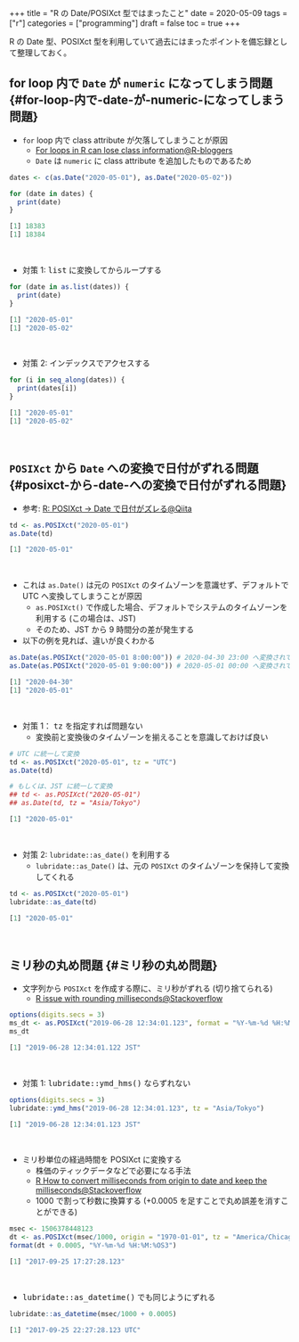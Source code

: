 +++
title = "R の Date/POSIXct 型ではまったこと"
date = 2020-05-09
tags = ["r"]
categories = ["programming"]
draft = false
toc = true
+++

R の Date 型、POSIXct 型を利用していて過去にはまったポイントを備忘録として整理しておく。


## for loop 内で `Date` が `numeric` になってしまう問題 {#for-loop-内で-date-が-numeric-になってしまう問題}

-   `for` loop 内で class attribute が欠落してしまうことが原因
    -   [For loops in R can lose class information@R-bloggers](https://www.r-bloggers.com/for-loops-in-r-can-lose-class-information/)
    -   `Date` は `numeric` に class attribute を追加したものであるため

<!--listend-->

```R
dates <- c(as.Date("2020-05-01"), as.Date("2020-05-02"))

for (date in dates) {
  print(date)
}
```

```R
[1] 18383
[1] 18384
```

<br />

-   対策 1: <kbd>list</kbd> に変換してからループする

<!--listend-->

```R
for (date in as.list(dates)) {
  print(date)
}
```

```R
[1] "2020-05-01"
[1] "2020-05-02"
```

<br />

-   対策 2: インデックスでアクセスする

<!--listend-->

```R
for (i in seq_along(dates)) {
  print(dates[i])
}
```

```R
[1] "2020-05-01"
[1] "2020-05-02"
```

<br />


## `POSIXct` から `Date` への変換で日付がずれる問題 {#posixct-から-date-への変換で日付がずれる問題}

-   参考: [R: POSIXct -> Date で日付がズレる@Qiita](https://qiita.com/kota9/items/657c8c0ac5092e3ec1ff)

<!--listend-->

```R
td <- as.POSIXct("2020-05-01")
as.Date(td)
```

```R
[1] "2020-05-01"
```

<br />

-   これは `as.Date()` は元の `POSIXct` のタイムゾーンを意識せず、デフォルトで UTC へ変換してしまうことが原因
    -   `as.POSIXct()` で作成した場合、デフォルトでシステムのタイムゾーンを利用する (この場合は、JST)
    -   そのため、JST から 9 時間分の差が発生する
-   以下の例を見れば、違いが良くわかる

<!--listend-->

```R
as.Date(as.POSIXct("2020-05-01 8:00:00")) # 2020-04-30 23:00 へ変換されてから、時間情報が削除されている
as.Date(as.POSIXct("2020-05-01 9:00:00")) # 2020-05-01 00:00 へ変換されてから、時間情報が削除されている
```

```R
[1] "2020-04-30"
[1] "2020-05-01"
```

<br />

-   対策 1： <kbd>tz</kbd> を指定すれば問題ない
    -   変換前と変換後のタイムゾーンを揃えることを意識しておけば良い

<!--listend-->

```R
# UTC に統一して変換
td <- as.POSIXct("2020-05-01", tz = "UTC")
as.Date(td)

# もしくは、JST に統一して変換
## td <- as.POSIXct("2020-05-01")
## as.Date(td, tz = "Asia/Tokyo")
```

```R
[1] "2020-05-01"
```

<br />

-   対策 2: `lubridate::as_date()` を利用する
    -   `lubridate::as_Date()` は、元の `POSIXct` のタイムゾーンを保持して変換してくれる

<!--listend-->

```R
td <- as.POSIXct("2020-05-01")
lubridate::as_date(td)
```

```R
[1] "2020-05-01"
```

<br />


## ミリ秒の丸め問題 {#ミリ秒の丸め問題}

-   文字列から `POSIXct` を作成する際に、ミリ秒がずれる (切り捨てられる)
    -   [R issue with rounding milliseconds@Stackoverflow](https://stackoverflow.com/questions/10931972/r-issue-with-rounding-milliseconds)

<!--listend-->

```R
options(digits.secs = 3)
ms_dt <- as.POSIXct("2019-06-28 12:34:01.123", format = "%Y-%m-%d %H:%M:%OS")
ms_dt
```

```R
[1] "2019-06-28 12:34:01.122 JST"
```

<br />

-   対策 1: <kbd>lubridate::ymd_hms()</kbd> ならずれない

<!--listend-->

```R
options(digits.secs = 3)
lubridate::ymd_hms("2019-06-28 12:34:01.123", tz = "Asia/Tokyo")
```

```R
[1] "2019-06-28 12:34:01.123 JST"
```

<br />

-   ミリ秒単位の経過時間を POSIXct に変換する
    -   株価のティックデータなどで必要になる手法
    -   [R How to convert milliseconds from origin to date and keep the milliseconds@Stackoverflow](https://stackoverflow.com/questions/49828433/r-how-to-convert-milliseconds-from-origin-to-date-and-keep-the-milliseconds)
    -   1000 で割って秒数に換算する (+0.0005 を足すことで丸め誤差を消すことができる)

<!--listend-->

```R
msec <- 1506378448123
dt <- as.POSIXct(msec/1000, origin = "1970-01-01", tz = "America/Chicago")
format(dt + 0.0005, "%Y-%m-%d %H:%M:%OS3")
```

```R
[1] "2017-09-25 17:27:28.123"
```

<br />

-   <kbd>lubridate::as_datetime()</kbd> でも同じようにずれる

<!--listend-->

```R
lubridate::as_datetime(msec/1000 + 0.0005)
```

```R
[1] "2017-09-25 22:27:28.123 UTC"
```

<br />
